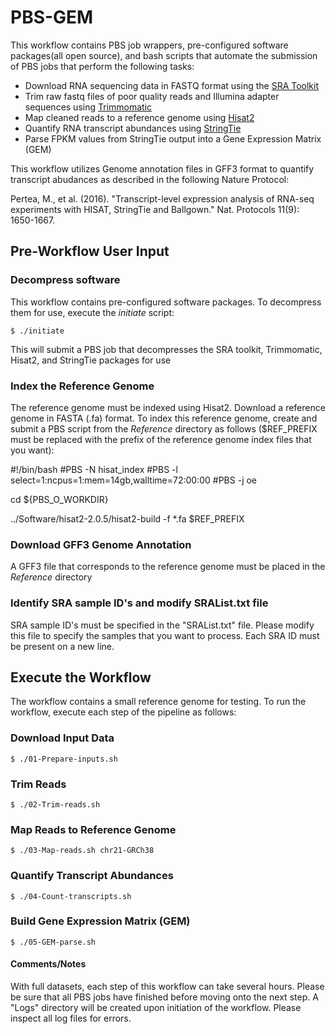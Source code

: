 # PBS-GEM
This workflow contains PBS job wrappers, pre-configured software packages(all open source), and bash scripts that automate the submission of PBS jobs that perform the following tasks:

* Download RNA sequencing data in FASTQ format using the [SRA Toolkit](https://www.ncbi.nlm.nih.gov/books/NBK158900/)
* Trim raw fastq files of poor quality reads and Illumina adapter sequences using [Trimmomatic](http://www.usadellab.or/cms/?page=trimmomatic)
* Map cleaned reads to a reference genome using  [Hisat2](https://ccb.jhu.edu/software/hisat2/manual.shtml)
* Quantify RNA transcript abundances using [StringTie](https://ccb.jhu.edu/software/stringtie/index.shtml?t=manual)
* Parse FPKM values from StringTie output into a Gene Expression Matrix (GEM)

This workflow utilizes Genome annotation files in GFF3 format to quantify transcript abudances as described in the following Nature Protocol:

Pertea, M., et al. (2016). "Transcript-level expression analysis of RNA-seq experiments with HISAT, StringTie and Ballgown." Nat. Protocols 11(9): 1650-1667.

## Pre-Workflow User Input

### Decompress software
This workflow contains pre-configured software packages.  To decompress them for use, execute the _initiate_ script:

    $ ./initiate
  
This will submit a PBS job that decompresses the SRA toolkit, Trimmomatic, Hisat2, and StringTie packages for use 

### Index the Reference Genome

The reference genome must be indexed using Hisat2.  Download a reference genome in FASTA (.fa) format.  To index this reference genome, create and submit a PBS script from the _Reference_ directory as follows ($REF_PREFIX must be replaced with the prefix of the reference genome index files that you want):

#!/bin/bash
#PBS -N hisat_index
#PBS -l select=1:ncpus=1:mem=14gb,walltime=72:00:00
#PBS -j oe

cd ${PBS_O_WORKDIR}

../Software/hisat2-2.0.5/hisat2-build -f *.fa $REF_PREFIX

### Download GFF3 Genome Annotation

A GFF3 file that corresponds to the reference genome must be placed in the _Reference_ directory


### Identify SRA sample ID's and modify SRAList.txt file

SRA sample ID's must be specified in the "SRAList.txt" file.  Please modify this file to specify the samples that you want to process.  Each SRA ID must be present on a new line.  

## Execute the Workflow

The workflow contains a small reference genome for testing.  To run the workflow, execute each step of the pipeline as follows:  

### Download Input Data

    $ ./01-Prepare-inputs.sh
  
### Trim Reads

    $ ./02-Trim-reads.sh

### Map Reads to Reference Genome 

    $ ./03-Map-reads.sh chr21-GRCh38

### Quantify Transcript Abundances

    $ ./04-Count-transcripts.sh

### Build Gene Expression Matrix (GEM)

    $ ./05-GEM-parse.sh
    
#### Comments/Notes

With full datasets, each step of this workflow can take several hours.  Please be sure that all PBS jobs have finished before moving onto the next step.  A "Logs" directory will be created upon initiation of the workflow.  Please inspect all log files for errors.  

